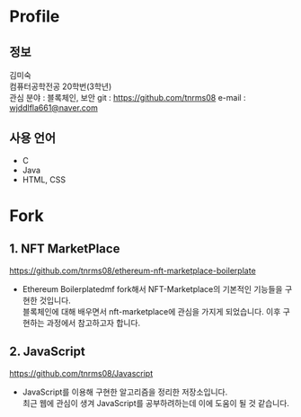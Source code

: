 # Profile

## 정보
김미숙    
컴퓨터공학전공 20학번(3학년)   
관심 분야 : 블록체인, 보안
git : https://github.com/tnrms08
e-mail : wjddlfla661@naver.com

## 사용 언어
- C
- Java
- HTML, CSS


# Fork
## 1. NFT MarketPlace
https://github.com/tnrms08/ethereum-nft-marketplace-boilerplate     
- Ethereum Boilerplatedmf fork해서 NFT-Marketplace의 기본적인 기능들을 구현한 것입니다.   
블록체인에 대해 배우면서 nft-marketplace에 관심을 가지게 되었습니다. 이후 구현하는 과정에서 참고하고자 합니다.


## 2. JavaScript
https://github.com/tnrms08/Javascript     
- JavaScript를 이용해 구현한 알고리즘을 정리한 저장소입니다.   
최근 웹에 관심이 생겨 JavaScript를 공부하려하는데 이에 도움이 될 것 같습니다.
